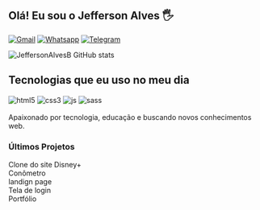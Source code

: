 ## Olá! Eu sou o Jefferson Alves 🖐️

[![Gmail](https://img.shields.io/badge/Gmail-D14836?style=for-the-badge&logo=gmail&logoColor=white)](mailto:alvesjefferson1288@gmail.com)
[![Whatsapp](https://img.shields.io/badge/WhatsApp-25D366?style=for-the-badge&logo=whatsapp&logoColor=white
)](https://wa.link/i7ifcd)
[![Telegram](https://img.shields.io/badge/Telegram-2CA5E0?style=for-the-badge&logo=telegram&logoColor=white)]()


![JeffersonAlvesB GitHub stats](https://github-readme-stats.vercel.app/api?username=JeffersonAlvesB&show_icons=true&theme=blue_navy)


## Tecnologias que eu uso no meu dia

<div style="display: inline_block">
  <img align="center" alt="html5" src="https://img.shields.io/badge/HTML5-E34F26?style=for-the-badge&logo=html5&logoColor=white" />
  <img align="center" alt="css3" src="https://img.shields.io/badge/CSS3-1572B6?style=for-the-badge&logo=css3&logoColor=white" />
  <img align="center" alt="js" src="https://img.shields.io/badge/JavaScript-F7DF1E?style=for-the-badge&logo=javascript&logoColor=black" />
  <img align="center" alt="sass" src="https://img.shields.io/badge/Sass-CC6699?style=for-the-badge&logo=sass&logoColor=white" />
  <br><br>
Apaixonado por tecnologia, educação e buscando novos conhecimentos web.

### Últimos Projetos

Clone do site Disney+ <br>
Conômetro <br>
landign page <br>
Tela de login <br>
Portfólio



